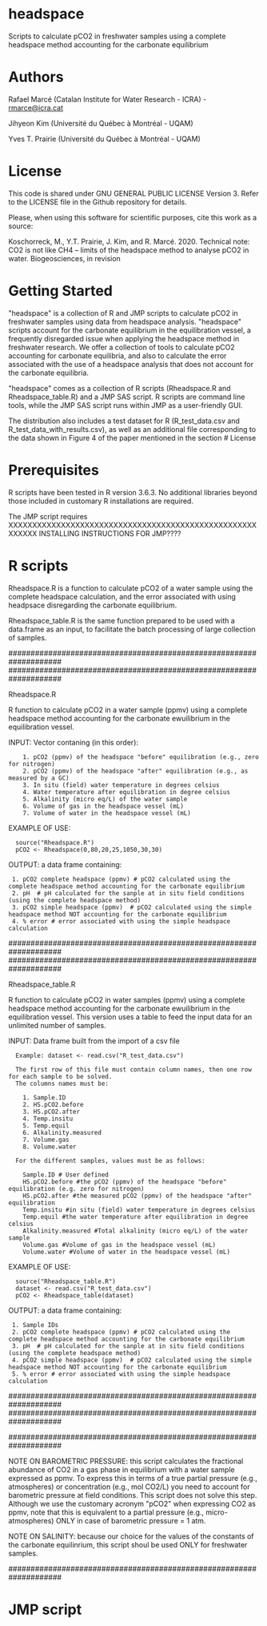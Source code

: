 # headspace
Scripts to calculate pCO2 in freshwater samples using a complete headspace method accounting for the carbonate equilibrium

# Authors
Rafael Marcé (Catalan Institute for Water Research - ICRA) - rmarce@icra.cat

Jihyeon Kim (Université du Québec à Montréal - UQAM) 

Yves T. Prairie (Université du Québec à Montréal - UQAM)

# License
This code is shared under GNU GENERAL PUBLIC LICENSE Version 3. 
Refer to the LICENSE file in the Github repository for details.

Please, when using this software for scientific purposes, cite this work as a source:

Koschorreck, M., Y.T. Prairie, J. Kim, and R. Marcé. 2020. Technical note: CO2 is not like CH4 – limits of the headspace method to analyse pCO2 in water. Biogeosciences, in revision

# Getting Started

"headspace" is a collection of R and JMP scripts to calculate pCO2 in freshwater samples using data from headspace analysis. "headspace" scripts account for the carbonate equilibrium in the equilibration vessel, a frequently disregarded issue when applying the headspace method in freshwater research. We offer a collection of tools to calculate pCO2 accounting for carbonate equilibria, and also to calculate the error associated with the use of a headspace analysis that does not account for the carbonate equilibria.

"headspace" comes as a collection of R scripts (Rheadspace.R and Rheadspace_table.R) and a JMP SAS script. R scripts are command line tools, while the JMP SAS script runs within JMP as a user-friendly GUI. 

The distribution also includes a test dataset for R (R_test_data.csv and R_test_data_with_results.csv), as well as an additional file corresponding to the data shown in Figure 4 of the paper mentioned in the section # License  

# Prerequisites

R scripts have been tested in R version 3.6.3. No additional libraries beyond those included in customary R installations are required.

The JMP script requires XXXXXXXXXXXXXXXXXXXXXXXXXXXXXXXXXXXXXXXXXXXXXXXXXXXXXXXXXX
INSTALLING INSTRUCTIONS FOR JMP????

# R scripts

Rheadspace.R is a function to calculate pCO2 of a water sample using the complete headspace calculation, and the error associated with using headpsace disregarding the carbonate equilibrium.

Rheadspace_table.R is the same function prepared to be used with a data.frame as an input, to facilitate the batch processing of large collection of samples.


####################################################################
####################################################################

Rheadspace.R

R function to calculate pCO2 in a water sample (ppmv) using a complete headspace method accounting for the
carbonate ewuilibrium in the equilibration vessel.

INPUT:
      Vector contaning (in this order):

        1. pCO2 (ppmv) of the headspace "before" equilibration (e.g., zero for nitrogen)
        2. pCO2 (ppmv) of the headspace "after" equilibration (e.g., as measured by a GC)
        3. In situ (field) water temperature in degrees celsius
        4. Water temperature after equilibration in degree celsius
        5. Alkalinity (micro eq/L) of the water sample
        6. Volume of gas in the headspace vessel (mL)
        7. Volume of water in the headspace vessel (mL)

EXAMPLE OF USE:

      source("Rheadspace.R")
      pCO2 <- Rheadspace(0,80,20,25,1050,30,30)

OUTPUT: a data frame containing:

     1. pCO2 complete headspace (ppmv) # pCO2 calculated using the complete headspace method accounting for the carbonate equilibrium
     2. pH  # pH calculated for the sanple at in situ field conditions (using the complete headspace method)
     3. pCO2 simple headspace (ppmv)  # pCO2 calculated using the simple headspace method NOT accounting for the carbonate equilibrium
     4. % error # error associated with using the simple headspace calculation



####################################################################
####################################################################

Rheadspace_table.R

R function to calculate pCO2 in water samples (ppmv) using a complete headspace method accounting for the
carbonate ewuilibrium in the equilibration vessel. This version uses a table to feed the input data for
an unlimited number of samples.

INPUT:
      Data frame built from the import of a csv file
      
      Example: dataset <- read.csv("R_test_data.csv")
      
      The first row of this file must contain column names, then one row for each sample to be solved.
      The columns names must be:

        1. Sample.ID
        2. HS.pCO2.before
        3. HS.pCO2.after
        4. Temp.insitu
        5. Temp.equil
        6. Alkalinity.measured
        7. Volume.gas
        8. Volume.water

      For the different samples, values must be as follows:

        Sample.ID # User defined
        HS.pCO2.before #the pCO2 (ppmv) of the headspace "before" equilibration (e.g. zero for nitrogen)
        HS.pCO2.after #the measured pCO2 (ppmv) of the headspace "after" equilibration
        Temp.insitu #in situ (field) water temperature in degrees celsius
        Temp.equil #the water temperature after equilibration in degree celsius
        Alkalinity.measured #Total alkalinity (micro eq/L) of the water sample
        Volume.gas #Volume of gas in the headspace vessel (mL)
        Volume.water #Volume of water in the headspace vessel (mL)

EXAMPLE OF USE:

      source("Rheadspace_table.R")
      dataset <- read.csv("R_test_data.csv")
      pCO2 <- Rheadspace_table(dataset)

OUTPUT: a data frame containing:

     1. Sample IDs
     2. pCO2 complete headspace (ppmv) # pCO2 calculated using the complete headspace method accounting for the carbonate equilibrium
     3. pH  # pH calculated for the sanple at in situ field conditions (using the complete headspace method)
     4. pCO2 simple headspace (ppmv)  # pCO2 calculated using the simple headspace method NOT accounting for the carbonate equilibrium
     5. % error # error associated with using the simple headspace calculation

####################################################################
####################################################################


####################################################################

 NOTE ON BAROMETRIC PRESSURE: this script calculates the fractional abundance of CO2 in a gas phase in
                              equilibrium with a water sample expressed as ppmv. To express this in terms
                              of a true partial pressure (e.g., atmospheres) or concentration (e.g., mol CO2/L)
                              you need to account for barometric pressure at field conditions. This script does
                              not solve this step. Although we use the customary acronym "pCO2" when expressing
                              CO2 as ppmv, note that this is equivalent to a partial pressure (e.g., micro-atmospheres)
                              ONLY in case of barometric pressure = 1 atm.

 NOTE ON SALINITY: because our choice for the values of the constants of the carbonate equilinrium,
                   this script shoul be used ONLY for freshwater samples.
                   
####################################################################


# JMP script

